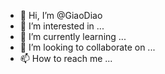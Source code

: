 - 👋 Hi, I’m @GiaoDiao
- 👀 I’m interested in ...
- 🌱 I’m currently learning ...
- 💞️ I’m looking to collaborate on ...
- 📫 How to reach me ...

<!---
GiaoDiao/GiaoDiao is a ✨ special ✨ repository because its `README.md` (this file) appears on your GitHub profile.
You can click the Preview link to take a look at your changes.
--->
